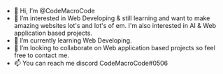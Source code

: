 - 👋 Hi, I’m @CodeMacroCode
- 👀 I’m interested in Web Developing & still learning and want to make amazing websites lot's and lot's of em. I'm also interested in AI & Web application based projects.
- 🌱 I’m currently learning Web Developing.
- 💞️ I’m looking to collaborate on Web application based projects so feel free to contact me.
- 📫 You can reach me discord CodeMacroCode#0506
<!---
CodeMacroCode/CodeMacroCode is a ✨ special ✨ repository because its `README.md` (this file) appears on your GitHub profile.
You can click the Preview link to take a look at your changes.
--->
